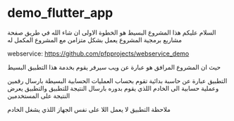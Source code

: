 # demo_flutter_app

السلام عليكم
هذا المشروع البسيط هو الخطوة الاولى ان شاء الله في طريق صفحة مشاريع برمجية
المشروع يعمل بشكل متزامن مع المشروع المكمل له 

webservice: https://github.com/pfpprojects/webservice_demo

حيث ان المشروع المرافق هو عبارة عن ويب سيرفر يقوم بخدمة هذا التطبيق البسيط

التطبيق عبارة عن حاسبة بدائية 
تقوم بحساب العمليات الحسابية البسيطة بارسال رقمين وعملية حسابية الى الخادم اللذي يقوم بدوره بارسال النتيجة للتطبيق
والتطبيق يعرض النتيجة على المستخدمين

ملاحظة التطبيق لا يعمل اللا على نفس الجهاز اللذي يشغل الخادم 